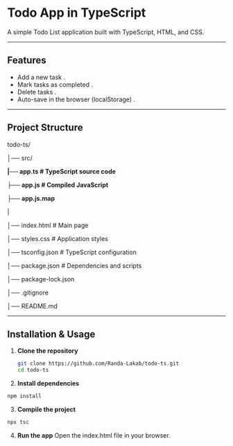 #  Todo App in TypeScript

A simple Todo List application built with TypeScript, HTML, and CSS.  

---

##  Features
-  Add a new task . 
-  Mark tasks as completed . 
-  Delete tasks . 
-  Auto-save in the browser (localStorage) .

---

##  Project Structure
todo-ts/ 

│── src/   

   **|── app.ts      # TypeScript source code**

   **├── app.js      # Compiled JavaScript** 

   **├── app.js.map**

|

│── index.html       # Main page 

│── styles.css       # Application styles 

│── tsconfig.json    # TypeScript configuration 

│── package.json  # Dependencies and scripts

│── package-lock.json 

│── .gitignore 

│── README.md

---

##  Installation & Usage
1. **Clone the repository**
   ```bash
   git clone https://github.com/Randa-Lakab/todo-ts.git
   cd todo-ts
   ```
   
2. **Install dependencies**
 ```bash
npm install
 ```

3. **Compile the project**
 ```bash
npx tsc
```

4. **Run the app**
Open the index.html file in your browser.



